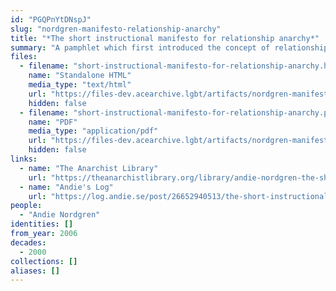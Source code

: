 ```yaml
---
id: "PGQPnYtDNspJ"
slug: "nordgren-manifesto-relationship-anarchy"
title: "*The short instructional manifesto for relationship anarchy*"
summary: "A pamphlet which first introduced the concept of relationship anarchy"
files:
  - filename: "short-instructional-manifesto-for-relationship-anarchy.html"
    name: "Standalone HTML"
    media_type: "text/html"
    url: "https://files-dev.acearchive.lgbt/artifacts/nordgren-manifesto-relationship-anarchy/short-instructional-manifesto-for-relationship-anarchy.html"
    hidden: false
  - filename: "short-instructional-manifesto-for-relationship-anarchy.pdf"
    name: "PDF"
    media_type: "application/pdf"
    url: "https://files-dev.acearchive.lgbt/artifacts/nordgren-manifesto-relationship-anarchy/short-instructional-manifesto-for-relationship-anarchy.pdf"
    hidden: false
links:
  - name: "The Anarchist Library"
    url: "https://theanarchistlibrary.org/library/andie-nordgren-the-short-instructional-manifesto-for-relationship-anarchy"
  - name: "Andie's Log"
    url: "https://log.andie.se/post/26652940513/the-short-instructional-manifesto-for-relationship"
people:
  - "Andie Nordgren"
identities: []
from_year: 2006
decades:
  - 2000
collections: []
aliases: []
---
```

